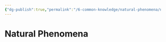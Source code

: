 ```yaml
---
{"dg-publish":true,"permalink":"/6-common-knowledge/natural-phenomena/natural-phenomena/","noteIcon":""}
---
```


# Natural Phenomena


